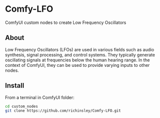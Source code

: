 # Comfy-LFO
ComfyUI custom nodes to create Low Frequency Oscillators

## About
Low Frequency Oscillators (LFOs) are used in various fields such as audio synthesis, signal processing, and control systems. They typically generate oscillating signals at frequencies below the human hearing range. In the context of ComfyUI, they can be used to provide varying inputs to other nodes.

## Install
From a terminal in ComfyUI folder:
```bash
cd custom_nodes
git clone https://github.com/richinsley/Comfy-LFO.git
```
